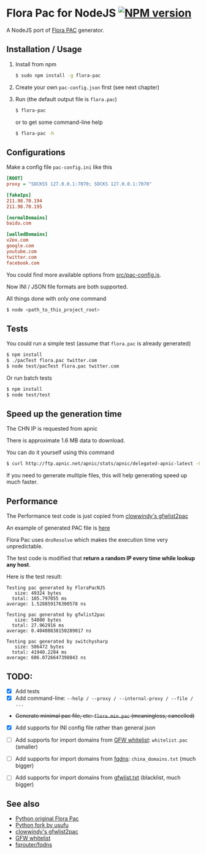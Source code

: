 Flora Pac for NodeJS [![NPM version](https://badge.fury.io/js/flora-pac.png)](http://badge.fury.io/js/flora-pac)
====================

A NodeJS port of [Flora PAC] generator.
 

## Installation / Usage

1. Install from npm
    ````bash
    $ sudo npm install -g flora-pac
    ```` 

2. Create your own `pac-config.json` first (see next chapter)

3. Run (the default output file is `flora.pac`)
    ````bash
    $ flora-pac
    ```` 

    or to get some command-line help
    ````bash
    $ flora-pac -h
    ````


## Configurations

Make a config file `pac-config.ini` like this

```ini
[ROOT]
proxy = "SOCKS5 127.0.0.1:7070; SOCKS 127.0.0.1:7070"

[fakeIps]
211.98.70.194
211.98.70.195

[normalDomains]
baidu.com

[walledDomains]
v2ex.com
google.com
youtube.com
twitter.com
facebook.com
```

You could find more available options from [src/pac-config.js](src/pac-config.js).

Now INI / JSON file formats are both supported.

All things done with only one command
```bash
$ node <path_to_this_project_root>
```

## Tests

You could run a simple test (assume that `flora.pac` is already generated)
```bash
$ npm install
$ ./pacTest flora.pac twitter.com
$ node test/pacTest flora.pac twitter.com
```

Or run batch tests
```bash
$ npm install
$ node test/test
```


## Speed up the generation time

The CHN IP is requested from apnic

There is approximate 1.6 MB data to download.

You can do it yourself using this command

```bash
$ curl http://ftp.apnic.net/apnic/stats/apnic/delegated-apnic-latest -O
```

If you need to generate multiple files, this will help generating speed up much faster.


## Performance

The Performance test code is just copied from [clowwindy's gfwlist2pac][gfwlist2pac]

An example of generated PAC file is [here](test/flora.pac)

Flora Pac uses `dnsResolve` which makes the execution time very unpredictable.

The test code is modified that **return a random IP every time while lookup any host**.

Here is the test result:

```
Testing pac generated by FloraPacNJS
   size: 49324 bytes
  total: 105.797055 ms
average: 1.528859176300578 ns

Testing pac generated by gfwlist2pac
   size: 54800 bytes
  total: 27.962916 ms
average: 0.40408838150289017 ns

Testing pac generated by switchysharp
   size: 506472 bytes
  total: 41940.2284 ms
average: 606.0726647398843 ns
```


## TODO:
- [X] Add tests
- [X] Add command-line: `--help / --proxy / --internal-proxy / --file / ...`
- ~~Generate minimal pac file, etc: `flora.min.pac` (meaningless, cancelled)~~
- [X] Add supports for INI config file rather than general json
- [ ] Add supports for import domains from [GFW whitelist]: `whitelist.pac` (smaller)
- [ ] Add supports for import domains from [fqdns]: `china_domains.txt` (much bigger)
- [ ] Add supports for import domains from [gfwlist.txt] (blacklist, much bigger)


## See also
* [Python original Flora Pac][Flora Pac]
* [Python fork by usufu](https://github.com/usufu/Flora_Pac)
* [clowwindy's gfwlist2pac][gfwlist2pac]
* [GFW whitelist]
* [fqrouter/fqdns][fqdns]

[Flora Pac]:     https://github.com/Leask/Flora_Pac
[gfwlist2pac]:   https://github.com/clowwindy/gfwlist2pac
[gfwlist.txt]:   https://autoproxy-gfwlist.googlecode.com/svn/trunk/gfwlist.txt
[GFW whitelist]: https://github.com/n0wa11/gfw_whitelist
[fqdns]:         https://github.com/fqrouter/fqdns

